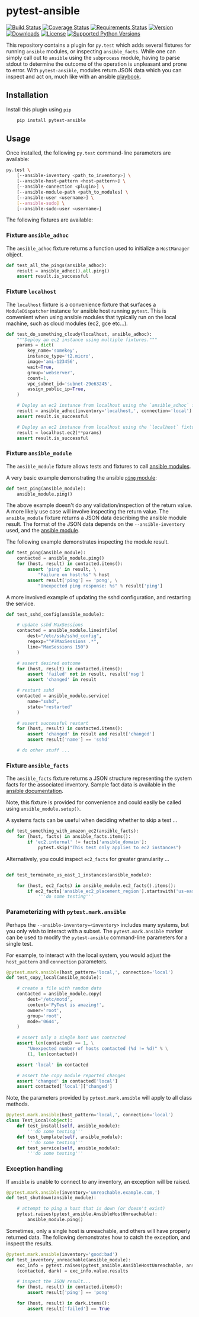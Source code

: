 # pytest-ansible

[![Build Status](https://img.shields.io/travis/jlaska/pytest-ansible.svg)](https://travis-ci.org/jlaska/pytest-ansible)
[![Coverage Status](https://img.shields.io/coveralls/jlaska/pytest-ansible.svg)](https://coveralls.io/r/jlaska/pytest-ansible)
[![Requirements Status](https://requires.io/github/jlaska/pytest-ansible/requirements.svg?branch=master)](https://requires.io/github/jlaska/pytest-ansible/requirements/?branch=master)
[![Version](https://img.shields.io/pypi/v/pytest-ansible.svg)](https://pypi.python.org/pypi/pytest-ansible/)
[![Downloads](https://img.shields.io/pypi/dm/pytest-ansible.svg)](https://pypi.python.org/pypi/pytest-ansible/)
[![License](https://img.shields.io/pypi/l/pytest-ansible.svg)](https://pypi.python.org/pypi/pytest-ansible/)
[![Supported Python Versions](https://img.shields.io/pypi/pyversions/pytest-ansible.svg)](https://pypi.python.org/pypi/pytest-ansible/)


This repository contains a plugin for ``py.test`` which adds several fixtures
for running ``ansible`` modules, or inspecting ``ansible_facts``.  While one
can simply call out to ``ansible`` using the ``subprocess`` module, having to
parse stdout to determine the outcome of the operation is unpleasant and prone
to error.  With ``pytest-ansible``, modules return JSON data which you can
inspect and act on, much like with an ansible
[playbook](http://docs.ansible.com/playbooks.html).

## Installation

Install this plugin using ``pip``

```bash
    pip install pytest-ansible
```

## Usage

Once installed, the following ``py.test`` command-line parameters are available:

```bash
py.test \
    [--ansible-inventory <path_to_inventory>] \
    [--ansible-host-pattern <host-pattern>] \
    [--ansible-connection <plugin>] \
    [--ansible-module-path <path_to_modules] \
    [--ansible-user <username>] \
    [--ansible-sudo] \
    [--ansible-sudo-user <username>]
```

The following fixtures are available:


### Fixture ``ansible_adhoc``

The `ansible_adhoc` fixture returns a function used to initialize a `HostManager` object.

```python
def test_all_the_pings(ansible_adhoc):
    result = ansible_adhoc().all.ping()
    assert result.is_successful

```

### Fixture ``localhost``

The `localhost` fixture is a convenience fixture that surfaces
a `ModuleDispatcher` instance for ansible host running `pytest`.  This is
convenient when using ansible modules that typically run on the local machine,
such as cloud modules (ec2, gce etc...).

```python
def test_do_something_cloudy(localhost, ansible_adhoc):
    """Deploy an ec2 instance using multiple fixtures."""
    params = dict(
        key_name='somekey',
        instance_type='t2.micro',
        image='ami-123456',
        wait=True,
        group='webserver',
        count=1,
        vpc_subnet_id='subnet-29e63245',
        assign_public_ip=True,
    )

    # Deploy an ec2 instance from localhost using the `ansible_adhoc` fixture
    result = ansible_adhoc(inventory='localhost,', connection='local').localhost.ec2(**params)
    assert result.is_successful

    # Deploy an ec2 instance from localhost using the `localhost` fixture
    result = localhost.ec2(**params)
    assert result.is_successful
```


### Fixture ``ansible_module``

The ``ansible_module`` fixture allows tests and fixtures to call [ansible
modules](http://docs.ansible.com/modules.html).

A very basic example demonstrating the ansible [``ping`` module](http://docs.ansible.com/ping_module.html):

```python
def test_ping(ansible_module):
    ansible_module.ping()
```

The above example doesn't do any validation/inspection of the return value.  A
more likely use case will involve inspecting the return value.  The
``ansible_module`` fixture returns a JSON data describing the ansible module
result.  The format of the JSON data depends on the ``--ansible-inventory``
used, and the [ansible module](http://docs.ansible.com/modules_by_category.html).

The following example demonstrates inspecting the module result.

```python
def test_ping(ansible_module):
    contacted = ansible_module.ping()
    for (host, result) in contacted.items():
        assert 'ping' in result, \
            "Failure on host:%s" % host
        assert result['ping'] == 'pong', \
            "Unexpected ping response: %s" % result['ping']
```

A more involved example of updating the sshd configuration, and restarting the
service.

```python
def test_sshd_config(ansible_module):

    # update sshd MaxSessions
    contacted = ansible_module.lineinfile(
        dest="/etc/ssh/sshd_config",
        regexp="^#?MaxSessions .*",
        line="MaxSessions 150")
    )

    # assert desired outcome
    for (host, result) in contacted.items():
        assert 'failed' not in result, result['msg']
        assert 'changed' in result

    # restart sshd
    contacted = ansible_module.service(
        name="sshd",
        state="restarted"
    )

    # assert successful restart
    for (host, result) in contacted.items():
        assert 'changed' in result and result['changed']
        assert result['name'] == 'sshd'

    # do other stuff ...
```

### Fixture ``ansible_facts``

The ``ansible_facts`` fixture returns a JSON structure representing the system
facts for the associated inventory.  Sample fact data is available in the
[ansible
documentation](http://docs.ansible.com/playbooks_variables.html#information-discovered-from-systems-facts).

Note, this fixture is provided for convenience and could easily be called using
``ansible_module.setup()``.

A systems facts can be useful when deciding whether to skip a test ...

```python
def test_something_with_amazon_ec2(ansible_facts):
    for (host, facts) in ansible_facts.items():
        if 'ec2.internal' != facts['ansible_domain']:
            pytest.skip("This test only applies to ec2 instances")

```

Alternatively, you could inspect ``ec2_facts`` for greater granularity ...

```python

def test_terminate_us_east_1_instances(ansible_module):

    for (host, ec2_facts) in ansible_module.ec2_facts().items():
        if ec2_facts['ansible_ec2_placement_region'].startswith('us-east'):
            '''do some testing'''
```

### Parameterizing with ``pytest.mark.ansible``

Perhaps the ``--ansible-inventory=<inventory>`` includes many systems, but you
only wish to interact with a subset.  The ``pytest.mark.ansible`` marker can be
used to modify the ``pytest-ansible`` command-line parameters for a single test.

For example, to interact with the local system, you would adjust the
``host_pattern`` and ``connection`` parameters.

```python
@pytest.mark.ansible(host_pattern='local,', connection='local')
def test_copy_local(ansible_module):

    # create a file with random data
    contacted = ansible_module.copy(
        dest='/etc/motd',
        content='PyTest is amazing!',
        owner='root',
        group='root',
        mode='0644',
    )

    # assert only a single host was contacted
    assert len(contacted) == 1, \
        "Unexpected number of hosts contacted (%d != %d)" % \
        (1, len(contacted))

    assert 'local' in contacted

    # assert the copy module reported changes
    assert 'changed' in contacted['local']
    assert contacted['local']['changed']
```

Note, the parameters provided by ``pytest.mark.ansible`` will apply to all
class methods.

```python
@pytest.mark.ansible(host_pattern='local,', connection='local')
class Test_Local(object):
    def test_install(self, ansible_module):
        '''do some testing'''
    def test_template(self, ansible_module):
        '''do some testing'''
    def test_service(self, ansible_module):
        '''do some testing'''
```

### Exception handling

If ``ansible`` is unable to connect to any inventory, an exception will be raised.

```python
@pytest.mark.ansible(inventory='unreachable.example.com,')
def test_shutdown(ansible_module):

    # attempt to ping a host that is down (or doesn't exist)
    pytest.raises(pytest_ansible.AnsibleHostUnreachable):
        ansible_module.ping()
```

Sometimes, only a single host is unreachable, and others will have properly
returned data.  The following demonstrates how to catch the exception, and
inspect the results.

```python
@pytest.mark.ansible(inventory='good:bad')
def test_inventory_unreachable(ansible_module):
    exc_info = pytest.raises(pytest_ansible.AnsibleHostUnreachable, ansible_module.ping)
    (contacted, dark) = exc_info.value.results

    # inspect the JSON result...
    for (host, result) in contacted.items():
        assert result['ping'] == 'pong'

    for (host, result) in dark.items():
        assert result['failed'] == True
```

